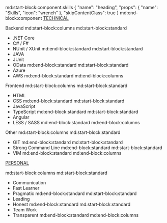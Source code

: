 md:start-block:component.skills
{
  "name": "heading",
  "props": {
    "name": "Skills",
    "icon": "wrench"
  },
  "skipContentClass": true
}
md:end-block:component
<u>TECHNICAL</u>

Backend
md:start-block:columns
md:start-block:standard
- .NET Core
- C# / F#
- NUnit / XUnit
md:end-block:standard
md:start-block:standard
- JAVA
- JUnit
- OData
md:end-block:standard
md:start-block:standard
- Azure
- AWS
md:end-block:standard
md:end-block:columns

Frontend
md:start-block:columns
md:start-block:standard
- HTML
- CSS
md:end-block:standard
md:start-block:standard
- JavaScript
- TypeScript
md:end-block:standard
md:start-block:standard
- Angular
- LESS / SASS
md:end-block:standard
md:end-block:columns

Other
md:start-block:columns
md:start-block:standard
- GIT
md:end-block:standard
md:start-block:standard
- Strong Command Line
md:end-block:standard
md:start-block:standard
- VIM
md:end-block:standard
md:end-block:columns


<u>PERSONAL</u>


md:start-block:columns
md:start-block:standard
- Communication
- Fast Learner
- Pragmatic
md:end-block:standard
md:start-block:standard
- Leading
- Honest
md:end-block:standard
md:start-block:standard
- Team Work
- Transparent
md:end-block:standard
md:end-block:columns